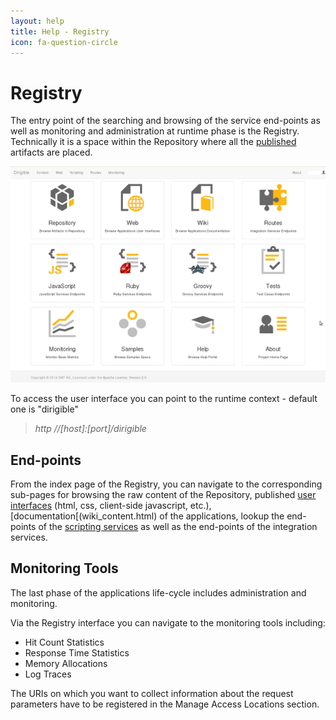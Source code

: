 ```yaml
---
layout: help
title: Help - Registry
icon: fa-question-circle
---
```


Registry
===

The entry point of the searching and browsing of the service end-points as well as monitoring and administration at runtime phase is the Registry.
Technically it is a space within the Repository where all the [published](publishing.html) artifacts are placed.

![Registry Home](images/features/registry/registry_home.png)

To access the user interface you can point to the runtime context - default one is "dirigible"

> *http //[host]:[port]/dirigible*

End-points
---

From the index page of the Registry, you can navigate to the corresponding sub-pages for browsing the raw content of the Repository, 
published [user interfaces](web_content.html) (html, css, client-side javascript, etc.), [documentation[(wiki_content.html) of the applications, lookup the end-points 
of the [scripting services](scripting_services.html) as well as the end-points of the integration services.

Monitoring Tools
---

The last phase of the applications life-cycle includes administration and monitoring.

Via the Registry interface you can navigate to the monitoring tools including:

*	Hit Count Statistics
*	Response Time Statistics
*	Memory Allocations
*	Log Traces

The URIs on which you want to collect information about the request parameters have to be registered in the Manage Access Locations section.
